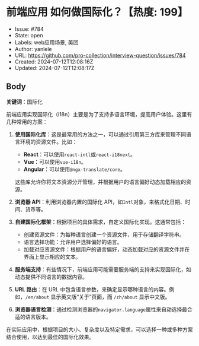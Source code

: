 # 前端应用 如何做国际化？【热度: 199】

- Issue: #784
- State: open
- Labels: web应用场景, 美团
- Author: yanlele
- URL: https://github.com/pro-collection/interview-question/issues/784
- Created: 2024-07-12T12:08:16Z
- Updated: 2024-07-12T12:08:17Z

## Body

**关键词**：国际化

前端应用实现国际化（i18n）主要是为了支持多语言环境，提高用户体验。这里有几种常用的方案：

1. **使用国际化库**：这是最常用的方法之一，可以通过引用第三方库来管理不同语言环境的资源文件。比如：

   - **React**：可以使用`react-intl`或`react-i18next`。
   - **Vue**：可以使用`vue-i18n`。
   - **Angular**：可以使用`@ngx-translate/core`。

   这些库允许你将文本资源分开管理，并根据用户的语言偏好动态加载相应的资源。

2. **浏览器 API**：利用浏览器内置的国际化 API，如`Intl`对象，来格式化日期、时间、货币等。

3. **自建国际化框架**：根据项目的具体需求，自定义国际化实现。这通常包括：

   - 创建资源文件：为每种语言创建一个资源文件，用于存储翻译字符串。
   - 语言选择功能：允许用户选择偏好的语言。
   - 加载对应资源文件：根据用户的语言偏好，动态加载对应的资源文件并在界面上显示相应的文本。

4. **服务端支持**：有些情况下，前端应用可能需要服务端的支持来实现国际化，如动态提供不同语言的数据内容。

5. **URL 路由**：在 URL 中包含语言参数，来确定显示哪种语言的内容。例如，`/en/about` 显示英文版“关于”页面，而 `/zh/about` 显示中文版。

6. **浏览器语言检测**：通过检测浏览器的`navigator.language`属性来自动选择最合适的语言版本。

在实际应用中，根据项目的大小、复杂度以及特定需求，可以选择一种或多种方案结合使用，以达到最佳的国际化效果。

